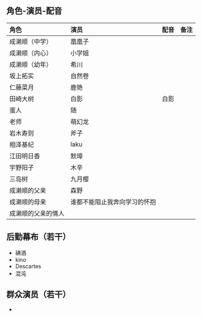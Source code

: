 ## 角色-演员-配音
|角色|演员|配音|备注|
|:---------|:---------|:---------|:---------|
|成濑顺（中学）|凰凰子|   |   |
|成濑顺（内心）|小学姐|   |   |
|成濑顺（幼年）|希川|   |   |
|坂上拓实|自然卷|   |   |
|仁藤菜月|鹿铯|   |   |
|田崎大树|白影|白影|   |
|蛋人|随|   |   |
|老师|萌幻龙|   |   |
|岩木寿则|斧子|   |   |
|相泽基纪|laku|   |   |
|江田明日香|默璋|   |   |
|宇野阳子|木辛|   |   |
|三岛树|九月樱|   |   |
|成濑顺的父亲|森野|   |   |
|成濑顺的母亲|谁都不能阻止我奔向学习的怀抱|   |   |
|成濑顺的父亲的情人|   |   |   |

## 后勤幕布（若干）
- 碘酒
- kino
- Descartes
- 混沌

## 群众演员（若干）
- 
